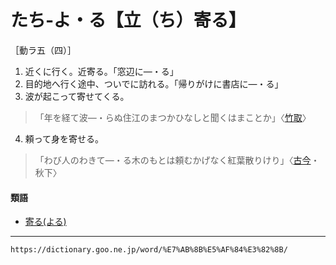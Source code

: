 # たち‐よ・る【立（ち）寄る】

［動ラ五（四）］
1. 近くに行く。近寄る。「窓辺に―・る」
2. 目的地へ行く途中、ついでに訪れる。「帰りがけに書店に―・る」
3. 波が起こって寄せてくる。    
>「年を経て波―・らぬ住江のまつかひなしと聞くはまことか」〈[竹取](https://dictionary.goo.ne.jp/word/%E7%AB%B9%E5%8F%96%E7%89%A9%E8%AA%9E/#jn-136133)〉
4. 頼って身を寄せる。
>「わび人のわきて―・る木のもとは頼むかげなく紅葉散りけり」〈[古今](https://dictionary.goo.ne.jp/word/%E5%8F%A4%E4%BB%8A%E5%92%8C%E6%AD%8C%E9%9B%86/#jn-76609)・秋下〉
        

#### 類語

-   [寄る(よる)](https://dictionary.goo.ne.jp/word/%E5%AF%84%E3%82%8B_%28%E3%82%88%E3%82%8B%29/#jn-228575)

---
`https://dictionary.goo.ne.jp/word/%E7%AB%8B%E5%AF%84%E3%82%8B/`